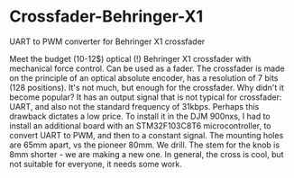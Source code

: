 # Crossfader-Behringer-X1
UART to PWM converter for Behringer X1 crossfader

Meet the budget (10-12$) optical (!) Behringer X1 crossfader with mechanical force control. Can be used as a fader. The crossfader is made on the principle of an optical absolute encoder, has a resolution of 7 bits (128 positions). It's not much, but enough for the crossfader. Why didn't it become popular? It has an output signal that is not typical for crossfader: UART, and also not the standard frequency of 31kbps. Perhaps this drawback dictates a low price. To install it in the DJM 900nxs, I had to install an additional board with an STM32F103C8T6 microcontroller, to convert UART to PWM, and then to a constant signal. The mounting holes are 65mm apart, vs the pioneer 80mm. We drill. The stem for the knob is 8mm shorter - we are making a new one. In general, the cross is cool, but not suitable for everyone, it needs some work.


